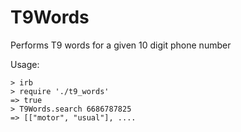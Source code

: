 # T9Words
Performs T9 words for a given 10 digit phone number

Usage:
```
> irb
> require './t9_words'
=> true
> T9Words.search 6686787825
=> [["motor", "usual"], ....
```
